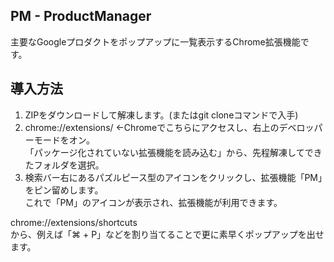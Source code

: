 ## PM - ProductManager
主要なGoogleプロダクトをポップアップに一覧表示するChrome拡張機能です。

## 導入方法
1. ZIPをダウンロードして解凍します。(またはgit cloneコマンドで入手)
2. chrome://extensions/ ←Chromeでこちらにアクセスし、右上のデベロッパーモードをオン。  
「パッケージ化されていない拡張機能を読み込む」から、先程解凍してできたフォルダを選択。
3. 検索バー右にあるパズルピース型のアイコンをクリックし、拡張機能「PM」をピン留めします。  
   これで「PM」のアイコンが表示され、拡張機能が利用できます。


chrome://extensions/shortcuts  
から、例えば「⌘ + P」などを割り当てることで更に素早くポップアップを出せます。
